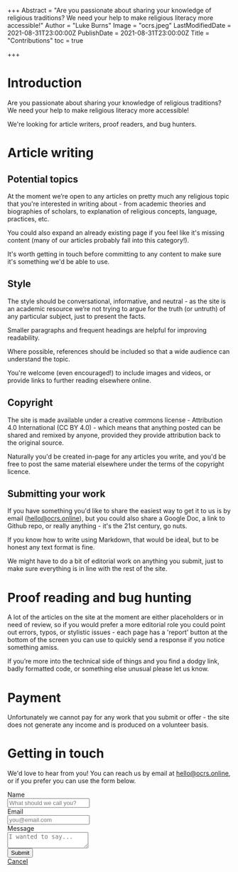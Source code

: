 +++
Abstract = "Are you passionate about sharing your knowledge of religious traditions? We need your help to make religious literacy more accessible!"
Author = "Luke Burns"
Image = "ocrs.jpeg"
LastModifiedDate = 2021-08-31T23:00:00Z
PublishDate = 2021-08-31T23:00:00Z
Title = "Contributions"
toc = true

+++
# Introduction

Are you passionate about sharing your knowledge of religious traditions? We need your help to make religious literacy more accessible!

We're looking for article writers, proof readers, and bug hunters.

# Article writing

## Potential topics

At the moment we’re open to any articles on pretty much any religious topic that you're interested in writing about - from academic theories and biographies of scholars, to explanation of religious concepts, language, practices, etc.

You could also expand an already existing page if you feel like it's missing content (many of our articles probably fall into this category!).

It's worth getting in touch before committing to any content to make sure it's something we'd be able to use.

## Style

The style should be conversational, informative, and neutral - as the site is an academic resource we’re not trying to argue for the truth (or untruth) of any particular subject, just to present the facts.

Smaller paragraphs and frequent headings are helpful for improving readability.

Where possible, references should be included so that a wide audience can understand the topic.

You're welcome (even encouraged!) to include images and videos, or provide links to further reading elsewhere online.

## Copyright

The site is made available under a creative commons license - Attribution 4.0 International (CC BY 4.0) - which means that anything posted can be shared and remixed by anyone, provided they provide attribution back to the original source.

Naturally you'd be created in-page for any articles you write, and you'd be free to post the same material elsewhere under the terms of the copyright licence.

## Submitting your work

If you have something you'd like to share the easiest way to get it to us is by email (hello@ocrs.online), but you could also share a Google Doc, a link to Github repo, or really anything - it's the 21st century, go nuts.

If you know how to write using Markdown, that would be ideal, but to be honest any text format is fine.

We might have to do a bit of editorial work on anything you submit, just to make sure everything is in line with the rest of the site.

# Proof reading and bug hunting

A lot of the articles on the site at the moment are either placeholders or in need of review, so if you would prefer a more editorial role you could point out errors, typos, or stylistic issues - each page has a 'report' button at the bottom of the screen you can use to quickly send a response if you notice something amiss.

If you’re more into the technical side of things and you find a dodgy link, badly formatted code, or something else unusual please let us know.

# Payment

Unfortunately we cannot pay for any work that you submit or offer - the site does not generate any income and is produced on a volunteer basis.

# Getting in touch

We'd love to hear from you! You can reach us by email at hello@ocrs.online, or if you prefer you can use the form below.

<form name="contact" method="POST" data-netlify="true">

<div class="field">
<label for="name" class="label">Name</label>
<div class="control">
<input name="name" class="input" type="text" id="contact_name" placeholder="What should we call you?">
</div>
</div>

<div class="field">
<label class="label">Email</label>
<div class="control has-icons-left has-icons-right">
<input name="email" for="email" class="input" type="email" id="contact_email" placeholder="you@email.com" value="">
<span class="icon is-small is-left">
<i class="fas fa-envelope"></i>
</span>
</div>
</div>

<div class="field">
<label for="message" class="label">Message</label>
<div class="control">
<textarea name="message" class="textarea" id="contact_message" placeholder="I wanted to say..."></textarea>
</div>
</div>

<div class="field is-grouped">
<div class="control">
<button class="button is-link">Submit</button>
</div>
<div class="control">
<a href="#" class="button is-link is-light">Cancel</a>
</div>
</div>

</form>